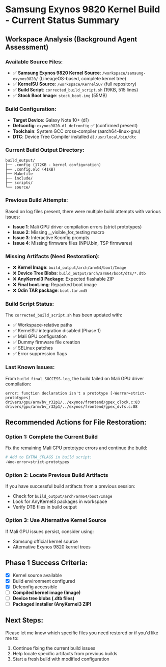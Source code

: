 # Samsung Exynos 9820 Kernel Build - Current Status Summary

## Workspace Analysis (Background Agent Assessment)

### Available Source Files:
- ✅ **Samsung Exynos 9820 Kernel Source**: `/workspace/samsung-exynos9820/` (LineageOS-based, complete kernel tree)
- ✅ **KernelSU Source**: `/workspace/KernelSU/` (full repository)
- ✅ **Build Script**: `corrected_build_script.sh` (19KB, 515 lines)
- ✅ **Stock Boot Image**: `stock_boot.img` (55MB)

### Build Configuration:
- **Target Device**: Galaxy Note 10+ (d1)
- **Defconfig**: `exynos9820-d1_defconfig` ✅ (confirmed present)
- **Toolchain**: System GCC cross-compiler (aarch64-linux-gnu)
- **DTC**: Device Tree Compiler installed at `/usr/local/bin/dtc`

### Current Build Output Directory:
```
build_output/
├── .config (172KB - kernel configuration)
├── .config.old (41KB)
├── Makefile
├── include/
├── scripts/
└── source/
```

### Previous Build Attempts:
Based on log files present, there were multiple build attempts with various issues:
- **Issue 1**: Mali GPU driver compilation errors (strict prototypes)
- **Issue 2**: Missing __visible_for_testing macro
- **Issue 3**: Interactive Kconfig prompts
- **Issue 4**: Missing firmware files (NPU.bin, TSP firmwares)

### Missing Artifacts (Need Restoration):
- ❌ **Kernel Image**: `build_output/arch/arm64/boot/Image`
- ❌ **Device Tree Blobs**: `build_output/arch/arm64/boot/dts/*.dtb`
- ❌ **AnyKernel3 Package**: Expected flashable ZIP
- ❌ **Final boot.img**: Repacked boot image
- ❌ **Odin TAR package**: `boot.tar.md5`

### Build Script Status:
The `corrected_build_script.sh` has been updated with:
- ✅ Workspace-relative paths
- ✅ KernelSU integration disabled (Phase 1)
- ✅ Mali GPU configuration
- ✅ Dummy firmware file creation
- ✅ SELinux patches
- ✅ Error suppression flags

### Last Known Issues:
From `build_final_SUCCESS.log`, the build failed on Mali GPU driver compilation:
```
error: function declaration isn't a prototype [-Werror=strict-prototypes]
drivers/gpu/arm/bv_r32p1/../exynos/frontend/gpex_clock.c:83
drivers/gpu/arm/bv_r32p1/../exynos/frontend/gpex_dvfs.c:88
```

## Recommended Actions for File Restoration:

### Option 1: Complete the Current Build
Fix the remaining Mali GPU prototype errors and continue the build:
```bash
# Add to EXTRA_CFLAGS in build script:
-Wno-error=strict-prototypes
```

### Option 2: Locate Previous Build Artifacts
If you have successful build artifacts from a previous session:
- Check for `build_output/arch/arm64/boot/Image`
- Look for AnyKernel3 packages in workspace
- Verify DTB files in build output

### Option 3: Use Alternative Kernel Source
If Mali GPU issues persist, consider using:
- Samsung official kernel source
- Alternative Exynos 9820 kernel trees

## Phase 1 Success Criteria:
- [x] Kernel source available
- [x] Build environment configured  
- [x] Defconfig accessible
- [ ] **Compiled kernel image (Image)**
- [ ] **Device tree blobs (.dtb files)**
- [ ] **Packaged installer (AnyKernel3 ZIP)**

## Next Steps:
Please let me know which specific files you need restored or if you'd like me to:
1. Continue fixing the current build issues
2. Help locate specific artifacts from previous builds
3. Start a fresh build with modified configuration